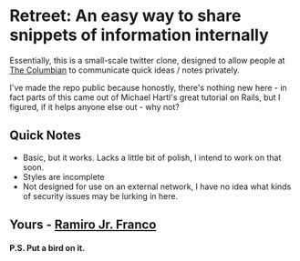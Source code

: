 # Retreet: An easy way to share snippets of information internally

Essentially, this is a small-scale twitter clone, designed to allow people at [The Columbian](http://www.columbian.com) to communicate quick ideas / notes privately.

I've made the repo public because honostly, there's nothing new here - in fact parts of this came out of Michael Hartl's great tutorial on Rails, but I figured, if it helps anyone else out - why not?

## Quick Notes

- Basic, but it works. Lacks a little bit of polish, I intend to work on that soon.
- Styles are incomplete
- Not designed for use on an external network, I have no idea what kinds of security issues may be lurking in here.

## Yours - [Ramiro Jr. Franco](mailto:rjfranco@gmail.com)
#### P.S. Put a bird on it.